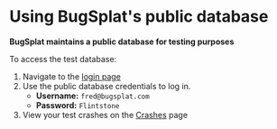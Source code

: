 # Using BugSplat's public database

**BugSplat maintains a public database for testing purposes**

To access the test database:

1. Navigate to the [login page](https://app.bugsplat.com/auth0/login)
2. Use the public database credentials to log in.
   * **Username:** `fred@bugsplat.com`
   * **Password:** `Flintstone`
3. View your test crashes on the [Crashes](https://app.bugsplat.com/v2/crashes) page


